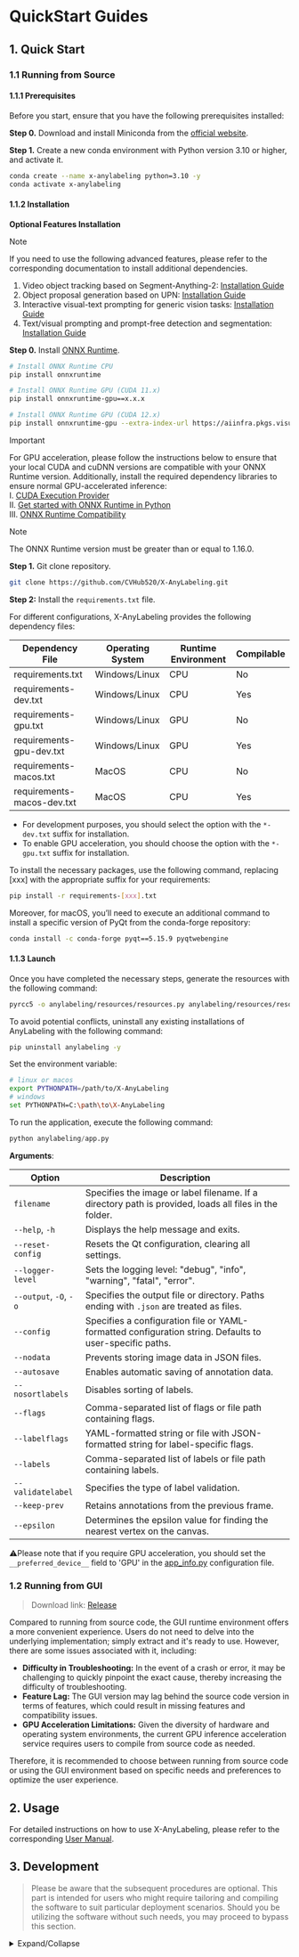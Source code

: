 # QuickStart Guides

## 1. Quick Start

### 1.1 Running from Source

#### 1.1.1 Prerequisites

Before you start, ensure that you have the following prerequisites installed:

**Step 0.** Download and install Miniconda from the [official website](https://docs.anaconda.com/miniconda/).

**Step 1.** Create a new conda environment with Python version 3.10 or higher, and activate it.

```bash
conda create --name x-anylabeling python=3.10 -y
conda activate x-anylabeling
```

#### 1.1.2 Installation

**Optional Features Installation**

> [!NOTE]
> If you need to use the following advanced features, please refer to the corresponding documentation to install additional dependencies.
> 
> 1. Video object tracking based on Segment-Anything-2: [Installation Guide](../../examples/interactive_video_object_segmentation/README.md)
> 2. Object proposal generation based on UPN: [Installation Guide](../../examples/detection/hbb/README.md)
> 3. Interactive visual-text prompting for generic vision tasks: [Installation Guide](../../examples/detection/hbb/README.md)
> 4. Text/visual prompting and prompt-free detection and segmentation: [Installation Guide](../../examples/grounding/yoloe/README.md)

**Step 0.** Install [ONNX Runtime](https://onnxruntime.ai/).

```bash
# Install ONNX Runtime CPU
pip install onnxruntime

# Install ONNX Runtime GPU (CUDA 11.x)
pip install onnxruntime-gpu==x.x.x

# Install ONNX Runtime GPU (CUDA 12.x)
pip install onnxruntime-gpu --extra-index-url https://aiinfra.pkgs.visualstudio.com/PublicPackages/_packaging/onnxruntime-cuda-12/pypi/simple/
```

> [!Important]
> For GPU acceleration, please follow the instructions below to ensure that your local CUDA and cuDNN versions are compatible with your ONNX Runtime version. Additionally, install the required dependency libraries to ensure normal GPU-accelerated inference:</br>
> Ⅰ. [CUDA Execution Provider](https://onnxruntime.ai/docs/execution-providers/CUDA-ExecutionProvider.html)</br>
> Ⅱ. [Get started with ONNX Runtime in Python](https://onnxruntime.ai/docs/get-started/with-python.html)</br>
> Ⅲ. [ONNX Runtime Compatibility](https://onnxruntime.ai/docs/reference/compatibility.html)

> [!NOTE]
> The ONNX Runtime version must be greater than or equal to 1.16.0.

**Step 1.** Git clone repository.

```bash
git clone https://github.com/CVHub520/X-AnyLabeling.git
```

**Step 2:** Install the `requirements.txt` file.

For different configurations, X-AnyLabeling provides the following dependency files:

| Dependency File            | Operating System | Runtime Environment | Compilable |
|----------------------------|------------------|---------------------|------------|
| requirements.txt           | Windows/Linux    | CPU                 | No         |
| requirements-dev.txt       | Windows/Linux    | CPU                 | Yes        |
| requirements-gpu.txt       | Windows/Linux    | GPU                 | No         |
| requirements-gpu-dev.txt   | Windows/Linux    | GPU                 | Yes        |
| requirements-macos.txt     | MacOS            | CPU                 | No         |
| requirements-macos-dev.txt | MacOS            | CPU                 | Yes        |

- For development purposes, you should select the option with the `*-dev.txt` suffix for installation.
- To enable GPU acceleration, you should choose the option with the `*-gpu.txt` suffix for installation.

To install the necessary packages, use the following command, replacing [xxx] with the appropriate suffix for your requirements:

```bash
pip install -r requirements-[xxx].txt
```

Moreover, for macOS, you’ll need to execute an additional command to install a specific version of PyQt from the conda-forge repository:

```bash
conda install -c conda-forge pyqt==5.15.9 pyqtwebengine
```

#### 1.1.3 Launch

Once you have completed the necessary steps, generate the resources with the following command:

```bash
pyrcc5 -o anylabeling/resources/resources.py anylabeling/resources/resources.qrc
```

To avoid potential conflicts, uninstall any existing installations of AnyLabeling with the following command:

```bash
pip uninstall anylabeling -y
```

Set the environment variable:

```bash
# linux or macos
export PYTHONPATH=/path/to/X-AnyLabeling
# windows
set PYTHONPATH=C:\path\to\X-AnyLabeling
```

To run the application, execute the following command:

```python
python anylabeling/app.py
```

**Arguments**:

| Option                     | Description                                                                                       |
|----------------------------|---------------------------------------------------------------------------------------------------|
| `filename`                 | Specifies the image or label filename. If a directory path is provided, loads all files in the folder. |
| `--help`, `-h`             | Displays the help message and exits.                                                              |
| `--reset-config`           | Resets the Qt configuration, clearing all settings.                                                |
| `--logger-level`           | Sets the logging level: "debug", "info", "warning", "fatal", "error".                             |
| `--output`, `-O`, `-o`     | Specifies the output file or directory. Paths ending with `.json` are treated as files.            |
| `--config`                 | Specifies a configuration file or YAML-formatted configuration string. Defaults to user-specific paths. |
| `--nodata`                 | Prevents storing image data in JSON files.                                                         |
| `--autosave`               | Enables automatic saving of annotation data.                                                       |
| `--nosortlabels`           | Disables sorting of labels.                                                                       |
| `--flags`                  | Comma-separated list of flags or file path containing flags.                                       |
| `--labelflags`             | YAML-formatted string or file with JSON-formatted string for label-specific flags.                 |
| `--labels`                 | Comma-separated list of labels or file path containing labels.                                     |
| `--validatelabel`          | Specifies the type of label validation.                                                           |
| `--keep-prev`              | Retains annotations from the previous frame.                                                       |
| `--epsilon`                | Determines the epsilon value for finding the nearest vertex on the canvas.                         |

⚠️Please note that if you require GPU acceleration, you should set the `__preferred_device__` field to 'GPU' in the [app_info.py](../../anylabeling/app_info.py) configuration file.

### 1.2 Running from GUI

> Download link: [Release](https://github.com/CVHub520/X-AnyLabeling/releases)

Compared to running from source code, the GUI runtime environment offers a more convenient experience. Users do not need to delve into the underlying implementation; simply extract and it's ready to use. However, there are some issues associated with it, including:
- **Difficulty in Troubleshooting:** In the event of a crash or error, it may be challenging to quickly pinpoint the exact cause, thereby increasing the difficulty of troubleshooting.
- **Feature Lag:** The GUI version may lag behind the source code version in terms of features, which could result in missing features and compatibility issues.
- **GPU Acceleration Limitations:** Given the diversity of hardware and operating system environments, the current GPU inference acceleration service requires users to compile from source code as needed.

Therefore, it is recommended to choose between running from source code or using the GUI environment based on specific needs and preferences to optimize the user experience.

## 2. Usage

For detailed instructions on how to use X-AnyLabeling, please refer to the corresponding [User Manual](./user_guide.md).

## 3. Development

> Please be aware that the subsequent procedures are optional. This part is intended for users who might require tailoring and compiling the software to suit particular deployment scenarios. Should you be utilizing the software without such needs, you may proceed to bypass this section.

<details>
<summary>Expand/Collapse</summary>

To facilitate users running `X-AnyLabeling` on different platforms, the tool provides instructions for packaging and compilation, along with relevant considerations. Before executing the packaging commands below, modify the `__preferred_device__` parameter in the [app_info.py](../../anylabeling/app_info.py) file according to your environment and requirements to select the appropriate GPU or CPU version for building.

Considerations:

1. Before compiling, ensure that the `__preferred_device__` parameter in the `anylabeling/app_info.py` file has been modified according to the desired GPU/CPU version.

2. If compiling the GPU version, activate the corresponding GPU runtime environment first, and execute `pip install | grep onnxruntime-gpu` to ensure it is correctly installed.

3. For compiling the Windows-GPU version, manually modify the `datas` list parameter in the `x-anylabeling-win-gpu.spec` file to add the relevant `*.dll` files of the local `onnxruntime-gpu` dynamic library to the list.

4. For compiling the Linux-GPU version, manually modify the `datas` list parameter in the `x-anylabeling-linux-gpu.spec` file to add the relevant `*.so` files of the local `onnxruntime-gpu` dynamic library to the list. Additionally, ensure that you download the matching `onnxruntime-gpu` package based on your CUDA version. Refer to the [official documentation](https://onnxruntime.ai/docs/execution-providers/CUDA-ExecutionProvider.html) for detailed compatibility information.

Reference commands:

```bash
# Windows-CPU
bash scripts/build_executable.sh win-cpu

# Windows-GPU
bash scripts/build_executable.sh win-gpu

# Linux-CPU
bash scripts/build_executable.sh linux-cpu

# Linux-GPU
bash scripts/build_executable.sh linux-gpu

# macOS
bash scripts/build_executable.sh macos
```

Note: If you encounter permission issues when executing the above commands on Windows, after ensuring the preparation steps above are completed, you can directly execute the following commands as needed:

> pyinstaller --noconfirm anylabeling-win-cpu.spec</br>
> pyinstaller --noconfirm anylabeling-win-gpu.spec

</details>
